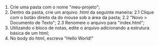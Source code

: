 1. Crie uma pasta com o nome "meu-projeto";
2. Dentro da pasta, crie um arquivo .html da seguinte maneira:
    2.1 Clique com o botão direito da do mouse sob a área da pasta;
    2.2 "Novo > Documento de Texto";
    2.3 Renomeie o arquivo para "index.html";
3. Utilizando o bloco de notas, edite o arquivo adicionando a estrutura básica de um html;
4. No body do html, escreva "Hello World!"